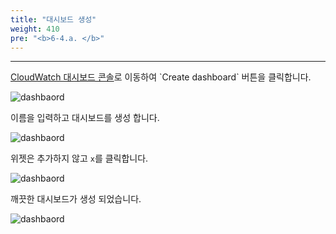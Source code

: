 ```yaml
---
title: "대시보드 생성"
weight: 410
pre: "<b>6-4.a. </b>"
---
```

***

[CloudWatch 대시보드 콘솔](https://us-east-2.console.aws.amazon.com/cloudwatch/home?region=us-east-2#dashboards:)로 이동하여 `Create dashboard` 버튼을 클릭합니다.

![dashbaord](/images/workshop3/create-dash.png)

이름을 입력하고 대시보드를 생성 합니다.

![dashbaord](/images/workshop3/dash2.png)

위젯은 추가하지 않고 `x`를 클릭합니다.

![dashbaord](/images/workshop3/dash3.png)

깨끗한 대시보드가 생성 되었습니다.

![dashbaord](/images/workshop3/dash4.png)